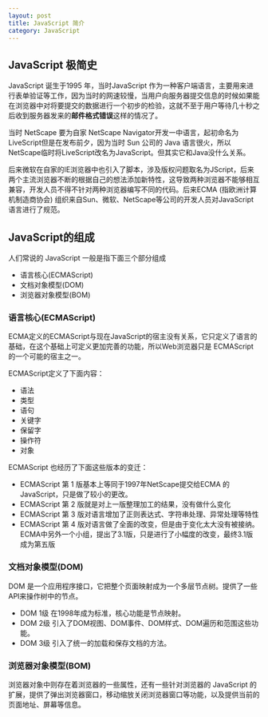 ```yaml
---
layout: post
title: JavaScript 简介
category: JavaScript
---
```


## JavaScript 极简史

JavaScript 诞生于1995 年，当时JavaScript 作为一种客户端语言，主要用来进行表单验证等工作，因为当时的网速较慢，当用户向服务器提交信息的时候如果能在浏览器中对将要提交的数据进行一个初步的检验，这就不至于用户等待几十秒之后收到服务器发来的**邮件格式错误**这样的情况了。

当时 NetScape 要为自家 NetScape Navigator开发一中语言，起初命名为LiveScript但是在发布前夕，因为当时 Sun 公司的 Java 语言很火，所以NetScape临时将LiveScript改名为JavaScript。但其实它和Java没什么关系。

后来微软在自家的IE浏览器中也引入了脚本，涉及版权问题取名为JScript，后来两个主流浏览器不断的根据自己的想法添加新特性，这导致两种浏览器不能够相互兼容，开发人员不得不针对两种浏览器编写不同的代码。后来ECMA (指欧洲计算机制造商协会) 组织来自Sun、微软、NetScape等公司的开发人员对JavaScript语言进行了规范。

## JavaScript的组成

人们常说的 JavaScript 一般是指下面三个部分组成

+ 语言核心(ECMAScript)
+ 文档对象模型(DOM)
+ 浏览器对象模型(BOM)

### 语言核心(ECMAScript)

ECMA定义的ECMAScript与现在JavaScript的宿主没有关系，它只定义了语言的基础，在这个基础上可定义更加完善的功能，所以Web浏览器只是 ECMAScript 的一个可能的宿主之一。

ECMAScript定义了下面内容：

+ 语法
+ 类型
+ 语句
+ 关键字
+ 保留字
+ 操作符
+ 对象

ECMAScript 也经历了下面这些版本的变迁：

+ ECMAScript 第 1 版基本上等同于1997年NetScape提交给ECMA 的JavaScript，只是做了较小的更改。
+ ECMAScript 第 2 版就是对上一版整理加工的结果，没有做什么变化
+ ECMAScript 第 3 版对语言增加了正则表达式、字符串处理、异常处理等特性
+ ECMAScript 第 4 版对语言做了全面的改变，但是由于变化太大没有被接纳。ECMA中另外一个小组，提出了3.1版，只是进行了小幅度的改变，最终3.1版成为第五版

### 文档对象模型(DOM)

DOM 是一个应用程序接口，它把整个页面映射成为一个多层节点树。提供了一些API来操作树中的节点。

+ DOM 1级 在1998年成为标准，核心功能是节点映射。
+ DOM 2级 引入了DOM视图、DOM事件、DOM样式、DOM遍历和范围这些功能。
+ DOM 3级 引入了统一的加载和保存文档的方法。

### 浏览器对象模型(BOM)

浏览器对象中则存在着浏览器的一些属性，还有一些针对浏览器的 JavaScript 的扩展，提供了弹出浏览器窗口，移动缩放关闭浏览器窗口等功能，以及提供当前的页面地址、屏幕等信息。
